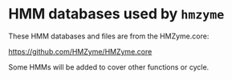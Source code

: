 # HMM databases used by `hmzyme`

These HMM databases and files are from the HMZyme.core:

https://github.com/HMZyme/HMZyme.core

Some HMMs will be added to cover other functions or cycle.